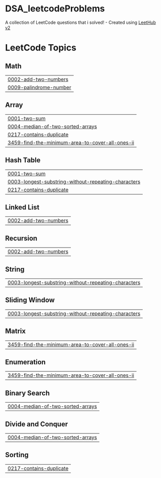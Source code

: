 # DSA_leetcodeProblems
A collection of LeetCode questions that i solved! - Created using [LeetHub v2](https://github.com/arunbhardwaj/LeetHub-2.0)

<!---LeetCode Topics Start-->
# LeetCode Topics
## Math
|  |
| ------- |
| [0002-add-two-numbers](https://github.com/JakeeUp/DSA_leetcodeProblems/tree/master/0002-add-two-numbers) |
| [0009-palindrome-number](https://github.com/JakeeUp/DSA_leetcodeProblems/tree/master/0009-palindrome-number) |
## Array
|  |
| ------- |
| [0001-two-sum](https://github.com/JakeeUp/DSA_leetcodeProblems/tree/master/0001-two-sum) |
| [0004-median-of-two-sorted-arrays](https://github.com/JakeeUp/DSA_leetcodeProblems/tree/master/0004-median-of-two-sorted-arrays) |
| [0217-contains-duplicate](https://github.com/JakeeUp/DSA_leetcodeProblems/tree/master/0217-contains-duplicate) |
| [3459-find-the-minimum-area-to-cover-all-ones-ii](https://github.com/JakeeUp/DSA_leetcodeProblems/tree/master/3459-find-the-minimum-area-to-cover-all-ones-ii) |
## Hash Table
|  |
| ------- |
| [0001-two-sum](https://github.com/JakeeUp/DSA_leetcodeProblems/tree/master/0001-two-sum) |
| [0003-longest-substring-without-repeating-characters](https://github.com/JakeeUp/DSA_leetcodeProblems/tree/master/0003-longest-substring-without-repeating-characters) |
| [0217-contains-duplicate](https://github.com/JakeeUp/DSA_leetcodeProblems/tree/master/0217-contains-duplicate) |
## Linked List
|  |
| ------- |
| [0002-add-two-numbers](https://github.com/JakeeUp/DSA_leetcodeProblems/tree/master/0002-add-two-numbers) |
## Recursion
|  |
| ------- |
| [0002-add-two-numbers](https://github.com/JakeeUp/DSA_leetcodeProblems/tree/master/0002-add-two-numbers) |
## String
|  |
| ------- |
| [0003-longest-substring-without-repeating-characters](https://github.com/JakeeUp/DSA_leetcodeProblems/tree/master/0003-longest-substring-without-repeating-characters) |
## Sliding Window
|  |
| ------- |
| [0003-longest-substring-without-repeating-characters](https://github.com/JakeeUp/DSA_leetcodeProblems/tree/master/0003-longest-substring-without-repeating-characters) |
## Matrix
|  |
| ------- |
| [3459-find-the-minimum-area-to-cover-all-ones-ii](https://github.com/JakeeUp/DSA_leetcodeProblems/tree/master/3459-find-the-minimum-area-to-cover-all-ones-ii) |
## Enumeration
|  |
| ------- |
| [3459-find-the-minimum-area-to-cover-all-ones-ii](https://github.com/JakeeUp/DSA_leetcodeProblems/tree/master/3459-find-the-minimum-area-to-cover-all-ones-ii) |
## Binary Search
|  |
| ------- |
| [0004-median-of-two-sorted-arrays](https://github.com/JakeeUp/DSA_leetcodeProblems/tree/master/0004-median-of-two-sorted-arrays) |
## Divide and Conquer
|  |
| ------- |
| [0004-median-of-two-sorted-arrays](https://github.com/JakeeUp/DSA_leetcodeProblems/tree/master/0004-median-of-two-sorted-arrays) |
## Sorting
|  |
| ------- |
| [0217-contains-duplicate](https://github.com/JakeeUp/DSA_leetcodeProblems/tree/master/0217-contains-duplicate) |
<!---LeetCode Topics End-->
